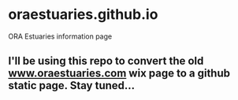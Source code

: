 # oraestuaries.github.io
ORA Estuaries information page
## I'll be using this repo to convert the old www.oraestuaries.com wix page to a github static page.  Stay tuned...
